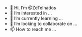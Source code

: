 - 👋 Hi, I’m @ZeTelhados
- 👀 I’m interested in ...
- 🌱 I’m currently learning ...
- 💞️ I’m looking to collaborate on ...
- 📫 How to reach me ...

<!---
ZeTelhados/ZeTelhados is a ✨ special ✨ repository because its `README.md` (this file) appears on your GitHub profile.
You can click the Preview link to take a look at your changes.
--->
